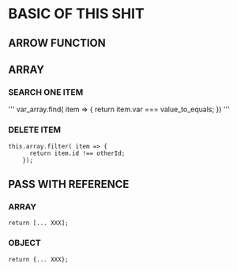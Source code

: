 # BASIC OF THIS SHIT

## ARROW FUNCTION

###

## ARRAY 

### SEARCH ONE ITEM 

'''
var_array.find( item => { return item.var === value_to_equals; })
'''

### DELETE ITEM
```
this.array.filter( item => {
      return item.id !== otherId;
    });
```

## PASS WITH REFERENCE

### ARRAY

```
return [... XXX];
```

### OBJECT

```
return {... XXX};
```